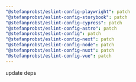 ```yaml
---
"@stefanprobst/eslint-config-playwright": patch
"@stefanprobst/eslint-config-storybook": patch
"@stefanprobst/eslint-config-cypress": patch
"@stefanprobst/eslint-config-astro": patch
"@stefanprobst/eslint-config": patch
"@stefanprobst/eslint-config-next": patch
"@stefanprobst/eslint-config-node": patch
"@stefanprobst/eslint-config-nuxt": patch
"@stefanprobst/eslint-config-vue": patch
---
```


update deps
